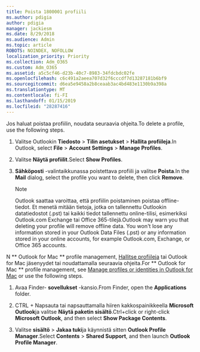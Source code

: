 ```yaml
---
title: Poista 1800001 profiili
ms.author: pdigia
author: pdigia
manager: jackiesm
ms.date: 8/29/2018
ms.audience: Admin
ms.topic: article
ROBOTS: NOINDEX, NOFOLLOW
localization_priority: Priority
ms.collection: Adm_O365
ms.custom: Adm_O365
ms.assetid: a5c5cf46-d23b-40c7-8983-34fdcbdc02fe
ms.openlocfilehash: c6c491a2aeea707d32f6cccdf7d13287181b6bf9
ms.sourcegitcommit: d6ea5e9458a2b8ceaab3ac4bd483e1130b9a398a
ms.translationtype: MT
ms.contentlocale: fi-FI
ms.lasthandoff: 01/15/2019
ms.locfileid: "28287416"
---
```

<span data-ttu-id="19f4f-102">Jos haluat poistaa profiilin, noudata seuraavia ohjeita.</span><span class="sxs-lookup"><span data-stu-id="19f4f-102">To delete a profile, use the following steps.</span></span>
  
1. <span data-ttu-id="19f4f-103">Valitse Outlookin **Tiedosto** \> **Tilin asetukset** \> **Hallita profiileja**.</span><span class="sxs-lookup"><span data-stu-id="19f4f-103">In Outlook, select **File** \> **Account Settings** \> **Manage Profiles**.</span></span>
    
2. <span data-ttu-id="19f4f-104">Valitse **Näytä profiilit**.</span><span class="sxs-lookup"><span data-stu-id="19f4f-104">Select **Show Profiles**.</span></span>
    
3. <span data-ttu-id="19f4f-105">**Sähköposti** -valintaikkunassa poistettava profiili ja valitse **Poista**.</span><span class="sxs-lookup"><span data-stu-id="19f4f-105">In the **Mail** dialog, select the profile you want to delete, then click **Remove**.</span></span>
    
    > [!NOTE]
    > <span data-ttu-id="19f4f-p101">Outlook saattaa varoittaa, että profiilin poistaminen poistaa offline-tiedot. Et menetä mitään tietoja, jotka on tallennettu Outlookin datatiedostot (.pst) tai kaikki tiedot tallennettu online-tilisi, esimerkiksi Outlook.com Exchange tai Office 365-tilejä.</span><span class="sxs-lookup"><span data-stu-id="19f4f-p101">Outlook may warn you that deleting your profile will remove offline data. You won't lose any information stored in your Outlook Data Files (.pst) or any information stored in your online accounts, for example Outlook.com, Exchange, or Office 365 accounts.</span></span> 
  
<span data-ttu-id="19f4f-108">N \*\* Outlook for Mac \*\* profile management, [Hallitse profiileja](https://support.office.com/article/fed2a955-74df-4a24-bef6-78a426958c4c.aspx) tai Outlook for Mac jäsenyydet tai noudattamalla seuraavia ohjeita.</span><span class="sxs-lookup"><span data-stu-id="19f4f-108">For \*\* Outlook for Mac \*\* profile management, see [Manage profiles or identities in Outlook for Mac](https://support.office.com/article/fed2a955-74df-4a24-bef6-78a426958c4c.aspx) or use the following steps.</span></span> 
  
1. <span data-ttu-id="19f4f-109">Avaa Finder- **sovellukset** -kansio.</span><span class="sxs-lookup"><span data-stu-id="19f4f-109">From Finder, open the **Applications** folder.</span></span> 
    
2. <span data-ttu-id="19f4f-110">CTRL + Napsauta tai napsauttamalla hiiren kakkospainikkeella **Microsoft Outlook**ja valitse **Näytä paketin sisältö**.</span><span class="sxs-lookup"><span data-stu-id="19f4f-110">Ctrl+click or right-click **Microsoft Outlook**, and then select **Show Package Contents**.</span></span>
    
3. <span data-ttu-id="19f4f-111">Valitse **sisältö** \> **Jakaa tuki**ja käynnistä sitten **Outlook Profile Manager**.</span><span class="sxs-lookup"><span data-stu-id="19f4f-111">Select **Contents** \> **Shared Support**, and then launch **Outlook Profile Manager**.</span></span>
    

